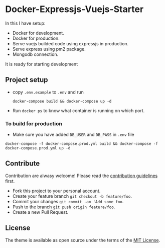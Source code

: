 # Docker-Expressjs-Vuejs-Starter

In this I have setup:

- Docker for development.
- Docker for production.
- Serve vuejs builded code using expressjs in production.
- Serve express using pm2 package.
- Mongodb connection.

It is ready for starting development

## Project setup

- copy `.env.example` to `.env` and run

  ```
  docker-compose build && docker-compose up -d
  ```

- Run `docker ps` to know what container is running on which port.

### To build for production

- Make sure you have added `DB_USER` and `DB_PASS` in `.env` file

```
docker-compose -f docker-compose.prod.yml build && docker-compose -f docker-compose.prod.yml up -d
```

## Contribute

Contribution are alwasy welcome! Please read the [contribution guidelines](contributing.md) first.

- Fork this project to your personal account.
- Create your feature branch `git checkout -b feature/foo`.
- Commit your changes `git commit -am 'Add some foo`.
- Push to the branch `git push origin feature/foo`.
- Create a new Pull Request.

## License

The theme is available as open source under the terms of the [MIT License](LICENSE.txt).
